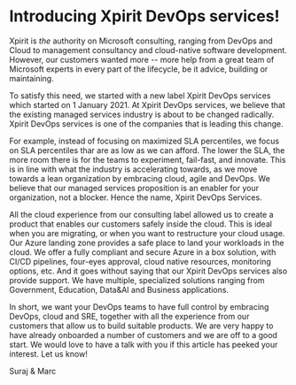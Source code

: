 # Introducing Xpirit DevOps services!

Xpirit is *the* authority on Microsoft consulting, ranging from DevOps
and Cloud to management consultancy and cloud-native software
development. However, our customers wanted more -- more help from a
great team of Microsoft experts in every part of the lifecycle, be it
advice, building or maintaining.

To satisfy this need, we started with a new label Xpirit DevOps services
which started on 1 January 2021. At Xpirit DevOps services, we believe
that the existing managed services industry is about to be changed
radically. Xpirit DevOps services is one of the companies that is
leading this change.

For example, instead of focusing on maximized SLA percentiles, we focus
on SLA percentiles thar are as low as we can afford. The lower the SLA,
the more room there is for the teams to experiment, fail-fast, and
innovate. This is in line with what the industry is accelerating
towards, as we move towards a lean organization by embracing cloud,
agile and DevOps. We believe that our managed services proposition is an
enabler for your organization, not a blocker. Hence the name, Xpirit
DevOps Services.

All the cloud experience from our consulting label allowed us to create
a product that enables our customers safely inside the cloud. This is
ideal when you are migrating, or when you want to restructure your cloud
usage. Our Azure landing zone provides a safe place to land your
workloads in the cloud. We offer a fully compliant and secure Azure in a
box solution, with CI/CD pipelines, four-eyes approval, cloud native
resources, monitoring options, etc. And it goes without saying that our
Xpirit DevOps services also provide support. We have multiple,
specialized solutions ranging from Government, Education, Data&AI and
Business applications.

In short, we want your DevOps teams to have full control by embracing
DevOps, cloud and SRE, together with all the experience from our
customers that allow us to build suitable products. We are very happy to
have already onboarded a number of customers and we are off to a good
start. We would love to have a talk with you if this article has peeked
your interest. Let us know!

Suraj & Marc
